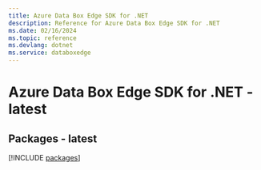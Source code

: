 ```yaml
---
title: Azure Data Box Edge SDK for .NET
description: Reference for Azure Data Box Edge SDK for .NET
ms.date: 02/16/2024
ms.topic: reference
ms.devlang: dotnet
ms.service: databoxedge
---
```

# Azure Data Box Edge SDK for .NET - latest
## Packages - latest
[!INCLUDE [packages](data-box-edge-index.md)]